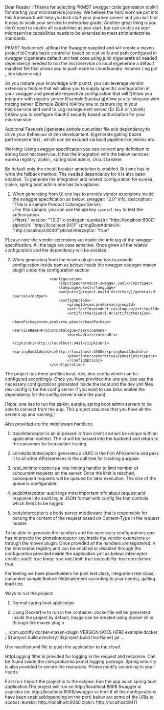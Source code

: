 Dear Reader : Thanks for selecting PKMST swagger code generation toolkit for starting your microservice journey. 
We believe the hard work we put into this framework will help you kick start your journey sooner and you will find it
easy to scale your service to enterprise grade. Another great thing is you don't need to enable all capabilities as you start,
but can enable as your microservice capabilities needs to be extended to meet strict enterprise standards.

PKMST feature set.
a)Read the Swagger supplied and will create a maven project
b)Create basic controller based on rest verb and path configured in swagger
c)generate default unit test cose using junit
d)generate all needed dependency needed to run the microservice on local
e)generate a default manifest file that allows you to push code to cloudfoundry instance ( eg pcf , ibm bluemix etc)

As you mature your knowledge with pkmst, you can leverage vendor extensions feature that will allow you to supply specific configuration
in your swagger and generate respective configuration that will
f)Allow you integrate with registry server (Example Eureka)
g)Allow you to integrate with tracing server (Example Zipkin)
h)Allow you to capture log in your microservice and send to Log management server (Ex ELK or splunk)
i)Allow you to configure Oauth2 security based authorization for your microservice

 Additonal Features
 j)generate sample cucumber file and dependency to drive your Behaviour driven development.
 k)generate gatling based perfromance test , which can be excuted via build pipeline like jenkins etc.
 
 
Working:
Using swagger specification you can convert any definition to spring boot microservice.
It has the integration with the below services:
eureka registry, zipkin , spring boot admin, circuit breaker.

By default only the circuit breaker annotation is enabled. But one has to write the fallback method. The needed dependency for it is also been enabled. To generate the integration and 
related configuration for eureka, zipkin, spring boot admin one has two options:

1) When generating from UI one has to provide vendor extensions inside the swagger specification as below:
swagger: "2.0"
info:
  description: "This is a sample Product Catalogue Server.\
    \  For this sample, you can use the api key `special-key` to test the authorization\
    \ filters."
  version: "1.0.0"
  x-codegen:
    eurekaUri: "http://localhost:8080"
    zipkinUri: "http://localhost:9411"
    springBootAdminUri: "http://localhost:8000"
    pkmstInterceptor: "true"
    
PLease note the vendor extensions are inside the info tag of the swagger specification. All the tags are case sensitive. Once given all the related configuration and the dependency 
will be enabled.

2) When generating from the maven plugin one has to provide configuration inside pom as below:
inside the swagger codegen maven plugin under the configuration section 

						<configuration>
							<inputSpec>product-swagger.yaml</inputSpec>
							<language>pkmst</language>
							<output>${project.build.directory}/generated-sources</output>
							<configOptions>
								<groupId>com.prokarma</groupId>
								<artifactId>product-catalogue</artifactId>
								<artifactVersion>1.0</artifactVersion>
								<basePackage>com.prokarma.pkmst</basePackage>
								<serviceName>ProductCatalogue</serviceName>
								<eurekaUri></eurekaUri>
								<zipkinUri>http://localhost:9411</zipkinUri>
								<springBootAdminUri>http://localhost:4588</springBootAdminUri>
								<pkmstInterceptor>true</pkmstInterceptor>
								</configOptions>
						</configuration> 
						
 The project has three profiles local, dev, dev-config which can be configured accordingly. Once you have provided the uris you can see the necessary configurations generated inside the local and the dev
 yml files. dev-config is for the config server if you want to use.(also enable the dependency for the config server inside the pom)
 
 [Note: one has to run the zipkin, eureka, spring boot admin servers to be able to connect from the app. This project assumes that you have all the servers
 up and running.]
 
 Also provided are the middleware handlers:

1) traceInterceptor:is an id passed in from client and will be unique with an application context. The id will be passed into the backend and return to the consumer for transaction tracing.

2) correlationInterceptor:generates a UUID in the first API/service and pass it to all other APIs/services in the call tree for tracking purpose.

3) rateLimitInterceptor:is a rate limiting handler to limit number of concurrent requests on the server. Once the limit is reached, subsequent requests will be queued for later execution. The size of the queue is configurable.

4) auditInterceptor: audit logs most important info about request and response into audit.log in JSON format with config file that controls which fields to be logged

5) bodyInterceptor:s a body parser middleware that is responsible for parsing the content of the request based on Content-Type in the request header.

To be able to generate the handlers and the necessary configurations one has to provide the pkmstInterceptor key inside the vendor extensions or through
the maven plugin.
Once provided all the handlers are registered in the interceptor registry and can be enabled or disabled through the configuration provided inside 
the application yml as below:
interceptor:
   enable:
       audit: true
       body: true
       rateLimit: true
       traceability: true
       correlation: true  
 
For testing we have placeholders for junit test class, integration test class, cucumber sample 
feature file(implement according to your needs), gatling load test.

Ways to run the project:
1) Normal spring boot application

2) Using Dockerfile to run in the container:
dockerfile will be generated inside the project by default. Image can be created using docker cli or through the maven plugin

<build>
  <plugins>
    ...
    <plugin>
      <groupId>com.spotify</groupId>
      <artifactId>docker-maven-plugin</artifactId>
      <version>VERSION GOES HERE</version>
      <configuration>
        <imageName>example</imageName>
        <dockerDirectory>docker</dockerDirectory>
        <resources>
           <resource>
             <targetPath>/</targetPath>
             <directory>${project.build.directory}</directory>
             <include>${project.build.finalName}.jar</include>
           </resource>
        </resources>
      </configuration>
    </plugin>
    ...
  </plugins>
</build>

Use manifest.yml file to push the application to the cloud.

HttpLogging filter is provided for logging in the request and response. Can be found inside the com.prokarma.pkmst.logging package.
Spring security is also provided to secure the resources. Please modify according to your needs.

First run:
Import the project in to the eclipse. Run the app as an spring boot application.The project will run on http://localhost:8008
Swagger ui available on:
http://localhost:8008/swagger-ui.html
If all the configurations have been enabled(depending on the port) below are some of the URls to access:
eureka: http://localhost:8080
zipkin: http://localhost:9411
